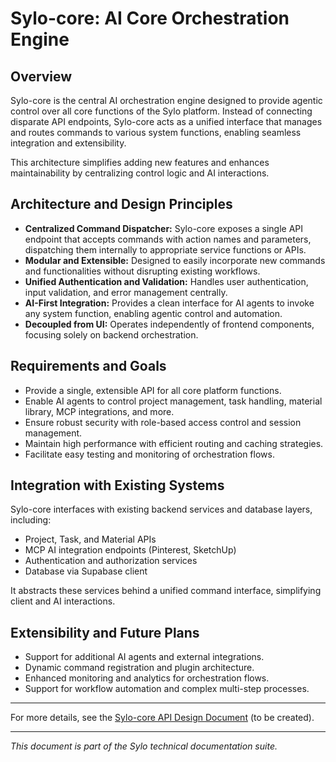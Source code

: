 # Sylo-core: AI Core Orchestration Engine

## Overview

Sylo-core is the central AI orchestration engine designed to provide agentic control over all core functions of the Sylo platform. Instead of connecting disparate API endpoints, Sylo-core acts as a unified interface that manages and routes commands to various system functions, enabling seamless integration and extensibility.

This architecture simplifies adding new features and enhances maintainability by centralizing control logic and AI interactions.

## Architecture and Design Principles

- **Centralized Command Dispatcher:** Sylo-core exposes a single API endpoint that accepts commands with action names and parameters, dispatching them internally to appropriate service functions or APIs.
- **Modular and Extensible:** Designed to easily incorporate new commands and functionalities without disrupting existing workflows.
- **Unified Authentication and Validation:** Handles user authentication, input validation, and error management centrally.
- **AI-First Integration:** Provides a clean interface for AI agents to invoke any system function, enabling agentic control and automation.
- **Decoupled from UI:** Operates independently of frontend components, focusing solely on backend orchestration.

## Requirements and Goals

- Provide a single, extensible API for all core platform functions.
- Enable AI agents to control project management, task handling, material library, MCP integrations, and more.
- Ensure robust security with role-based access control and session management.
- Maintain high performance with efficient routing and caching strategies.
- Facilitate easy testing and monitoring of orchestration flows.

## Integration with Existing Systems

Sylo-core interfaces with existing backend services and database layers, including:

- Project, Task, and Material APIs
- MCP AI integration endpoints (Pinterest, SketchUp)
- Authentication and authorization services
- Database via Supabase client

It abstracts these services behind a unified command interface, simplifying client and AI interactions.

## Extensibility and Future Plans

- Support for additional AI agents and external integrations.
- Dynamic command registration and plugin architecture.
- Enhanced monitoring and analytics for orchestration flows.
- Support for workflow automation and complex multi-step processes.

---

For more details, see the [Sylo-core API Design Document](#) (to be created).

---

*This document is part of the Sylo technical documentation suite.*
